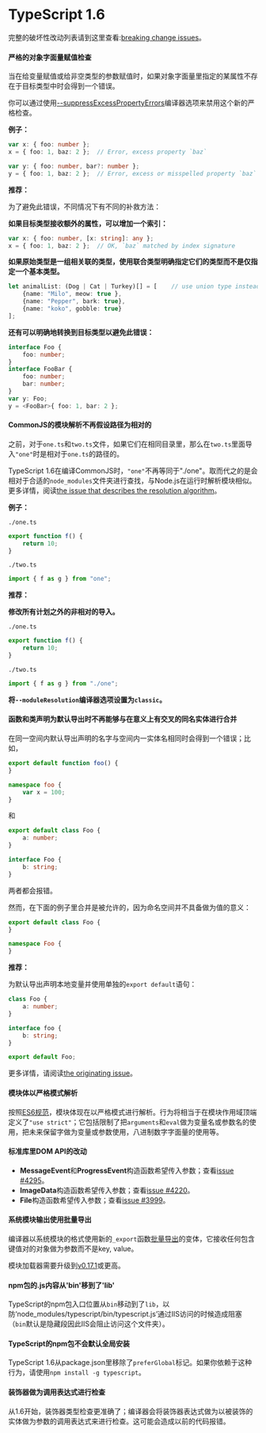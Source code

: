 # TypeScript 1.6

完整的破坏性改动列表请到这里查看:[breaking change issues](https://github.com/Microsoft/TypeScript/issues?q=is%3Aissue+milestone%3A%22TypeScript+1.6%22+label%3A%22breaking+change%22)。

#### 严格的对象字面量赋值检查

当在给变量赋值或给非空类型的参数赋值时，如果对象字面量里指定的某属性不存在于目标类型中时会得到一个错误。

你可以通过使用[--suppressExcessPropertyErrors](https://github.com/Microsoft/TypeScript/pull/4484)编译器选项来禁用这个新的严格检查。

**例子：**

```typescript
var x: { foo: number };
x = { foo: 1, baz: 2 };  // Error, excess property `baz`

var y: { foo: number, bar?: number };
y = { foo: 1, baz: 2 };  // Error, excess or misspelled property `baz`
```

**推荐：**

为了避免此错误，不同情况下有不同的补救方法：

**如果目标类型接收额外的属性，可以增加一个索引：**

```typescript
var x: { foo: number, [x: string]: any };
x = { foo: 1, baz: 2 };  // OK, `baz` matched by index signature
```

**如果原始类型是一组相关联的类型，使用联合类型明确指定它们的类型而不是仅指定一个基本类型。**

```ts
let animalList: (Dog | Cat | Turkey)[] = [    // use union type instead of Animal
    {name: "Milo", meow: true },
    {name: "Pepper", bark: true},
    {name: "koko", gobble: true}
];
```

**还有可以明确地转换到目标类型以避免此错误：**

```ts
interface Foo {
    foo: number;
}
interface FooBar {
    foo: number;
    bar: number;
}
var y: Foo;
y = <FooBar>{ foo: 1, bar: 2 };
```

#### CommonJS的模块解析不再假设路径为相对的

之前，对于`one.ts`和`two.ts`文件，如果它们在相同目录里，那么在`two.ts`里面导入`"one"`时是相对于`one.ts`的路径的。

TypeScript 1.6在编译CommonJS时，`"one"`不再等同于"./one"。取而代之的是会相对于合适的`node_modules`文件夹进行查找，与Node.js在运行时解析模块相似。更多详情，阅读[the issue that describes the resolution algorithm](https://github.com/Microsoft/TypeScript/issues/2338)。

**例子：**

`./one.ts`

```TypeScript
export function f() {
    return 10;
}
```

`./two.ts`

```TypeScript
import { f as g } from "one";
```

**推荐：**

**修改所有计划之外的非相对的导入。**

`./one.ts`

```TypeScript
export function f() {
    return 10;
}
```

`./two.ts`

```TypeScript
import { f as g } from "./one";
```

**将`--moduleResolution`编译器选项设置为`classic`。**

#### 函数和类声明为默认导出时不再能够与在意义上有交叉的同名实体进行合并

在同一空间内默认导出声明的名字与空间内一实体名相同时会得到一个错误；比如，

```TypeScript
export default function foo() {
}

namespace foo {
    var x = 100;
}
```

和

```TypeScript
export default class Foo {
    a: number;
}

interface Foo {
    b: string;
}
```

两者都会报错。

然而，在下面的例子里合并是被允许的，因为命名空间并不具备做为值的意义：

```TypeScript
export default class Foo {
}

namespace Foo {
}
```

**推荐：**

为默认导出声明本地变量并使用单独的`export default`语句：

```TypeScript
class Foo {
    a: number;
}

interface foo {
    b: string;
}

export default Foo;
```

更多详情，请阅读[the originating issue](https://github.com/Microsoft/TypeScript/issues/3095)。

#### 模块体以严格模式解析

按照[ES6规范](http://www.ecma-international.org/ecma-262/6.0/#sec-strict-mode-code)，模块体现在以严格模式进行解析。行为将相当于在模块作用域顶端定义了`"use strict"`；它包括限制了把`arguments`和`eval`做为变量名或参数名的使用，把未来保留字做为变量或参数使用，八进制数字字面量的使用等。

#### 标准库里DOM API的改动

* **MessageEvent**和**ProgressEvent**构造函数希望传入参数；查看[issue #4295](https://github.com/Microsoft/TypeScript/issues/4295)。
* **ImageData**构造函数希望传入参数；查看[issue #4220](https://github.com/Microsoft/TypeScript/issues/4220)。
* **File**构造函数希望传入参数；查看[issue #3999](https://github.com/Microsoft/TypeScript/issues/3999)。

#### 系统模块输出使用批量导出

编译器以系统模块的格式使用新的`_export`函数[批量导出](https://github.com/ModuleLoader/es6-module-loader/issues/386)的变体，它接收任何包含键值对的对象做为参数而不是key, value。

模块加载器需要升级到[v0.17.1](https://github.com/ModuleLoader/es6-module-loader/releases/tag/v0.17.1)或更高。

#### npm包的.js内容从'bin'移到了'lib'

TypeScript的npm包入口位置从`bin`移动到了`lib`，以防‘node_modules/typescript/bin/typescript.js’通过IIS访问的时候造成阻塞（`bin`默认是隐藏段因此IIS会阻止访问这个文件夹）。

#### TypeScript的npm包不会默认全局安装

TypeScript 1.6从package.json里移除了`preferGlobal`标记。如果你依赖于这种行为，请使用`npm install -g typescript`。

#### 装饰器做为调用表达式进行检查

从1.6开始，装饰器类型检查更准确了；编译器会将装饰器表达式做为以被装饰的实体做为参数的调用表达式来进行检查。这可能会造成以前的代码报错。
